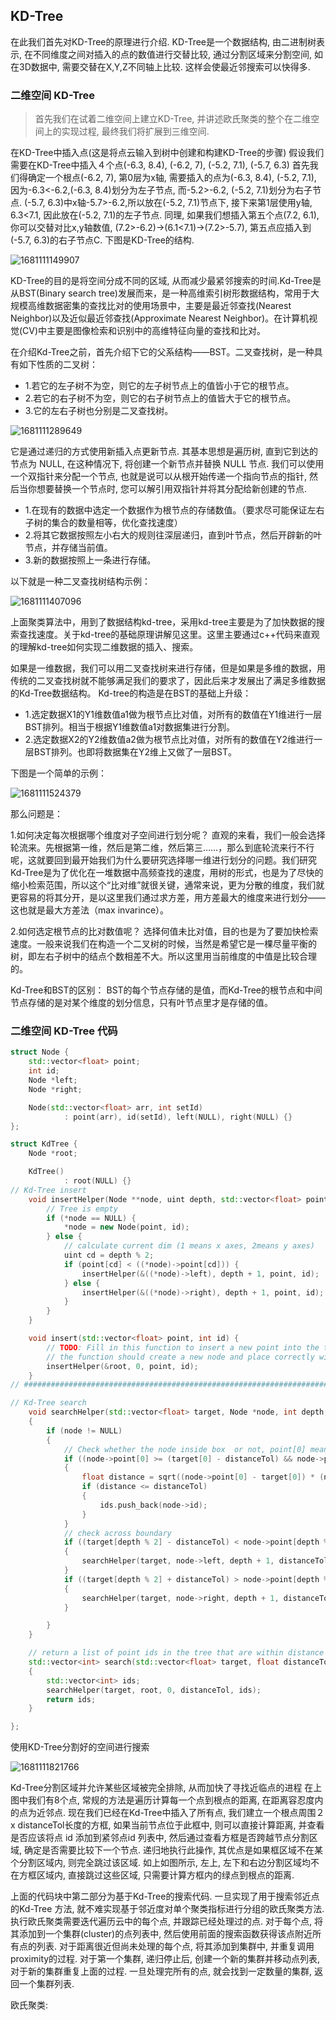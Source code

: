 ## KD-Tree

在此我们首先对KD-Tree的原理进行介绍. KD-Tree是一个数据结构, 由二进制树表示, 在不同维度之间对插入的点的数值进行交替比较, 通过分割区域来分割空间, 如在3D数据中, 需要交替在X,Y,Z不同轴上比较. 这样会使最近邻搜索可以快得多.


### 二维空间 KD-Tree

> 首先我们在试着二维空间上建立KD-Tree, 并讲述欧氏聚类的整个在二维空间上的实现过程, 最终我们将扩展到三维空间.

在KD-Tree中插入点(这是将点云输入到树中创建和构建KD-Tree的步骤)
假设我们需要在KD-Tree中插入４个点(-6.3, 8.4), (-6.2, 7), (-5.2, 7.1), (-5.7, 6.3)
首先我们得确定一个根点(-6.2, 7), 第0层为x轴, 需要插入的点为(-6.3, 8.4), (-5.2, 7.1), 因为-6.3<-6.2,(-6.3, 8.4)划分为左子节点, 而-5.2>-6.2, (-5.2, 7.1)划分为右子节点. (-5.7, 6.3)中x轴-5.7>-6.2,所以放在(-5.2, 7.1)节点下, 接下来第1层使用y轴, 6.3<7.1, 因此放在(-5.2, 7.1)的左子节点. 同理, 如果我们想插入第五个点(7.2, 6.1), 你可以交替对比x,y轴数值, (7.2>-6.2)->(6.1<7.1)->(7.2>-5.7), 第五点应插入到(-5.7, 6.3)的右子节点C.
下图是KD-Tree的结构.


![1681111149907](image/KD-Tree/1681111149907.png)

KD-Tree的目的是将空间分成不同的区域, 从而减少最紧邻搜索的时间.Kd-Tree是从BST(Binary search tree)发展而来，是一种高维索引树形数据结构，常用于大规模高维数据密集的查找比对的使用场景中，主要是最近邻查找(Nearest Neighbor)以及近似最近邻查找(Approximate Nearest Neighbor)。在计算机视觉(CV)中主要是图像检索和识别中的高维特征向量的查找和比对。


在介绍Kd-Tree之前，首先介绍下它的父系结构——BST。二叉查找树，是一种具有如下性质的二叉树：

- 1.若它的左子树不为空，则它的左子树节点上的值皆小于它的根节点。
- 2.若它的右子树不为空，则它的右子树节点上的值皆大于它的根节点。
- 3.它的左右子树也分别是二叉查找树。

![1681111289649](image/KD-Tree/1681111289649.png)

它是通过递归的方式使用新插入点更新节点. 其基本思想是遍历树, 直到它到达的节点为 NULL, 在这种情况下, 将创建一个新节点并替换 NULL 节点. 我们可以使用一个双指针来分配一个节点, 也就是说可以从根开始传递一个指向节点的指针, 然后当你想要替换一个节点时, 您可以解引用双指针并将其分配给新创建的节点.

- 1.在现有的数据中选定一个数据作为根节点的存储数值。（要求尽可能保证左右子树的集合的数量相等，优化查找速度）
- 2.将其它数据按照左小右大的规则往深层递归，直到叶节点，然后开辟新的叶节点，并存储当前值。
- 3.新的数据按照上一条进行存储。

以下就是一种二叉查找树结构示例：

![1681111407096](image/KD-Tree/1681111407096.png)

上面聚类算法中，用到了数据结构kd-tree，采用kd-tree主要是为了加快数据的搜索查找速度。关于kd-tree的基础原理讲解见这里。这里主要通过c++代码来直观的理解kd-tree如何实现二维数据的插入、搜索。

如果是一维数据，我们可以用二叉查找树来进行存储，但是如果是多维的数据，用传统的二叉查找树就不能够满足我们的要求了，因此后来才发展出了满足多维数据的Kd-Tree数据结构。
Kd-tree的构造是在BST的基础上升级：

- 1.选定数据X1的Y1维数值a1做为根节点比对值，对所有的数值在Y1维进行一层BST排列。相当于根据Y1维数值a1对数据集进行分割。
- 2.选定数据X2的Y2维数值a2做为根节点比对值，对所有的数值在Y2维进行一层BST排列。也即将数据集在Y2维上又做了一层BST。

下图是一个简单的示例：

![1681111524379](image/KD-Tree/1681111524379.png)

那么问题是：

1.如何决定每次根据哪个维度对子空间进行划分呢？
	直观的来看，我们一般会选择轮流来。先根据第一维，然后是第二维，然后第三……，那么到底轮流来行不行呢，这就要回到最开始我们为什么要研究选择哪一维进行划分的问题。我们研究Kd-Tree是为了优化在一堆数据中高频查找的速度，用树的形式，也是为了尽快的缩小检索范围，所以这个“比对维”就很关键，通常来说，更为分散的维度，我们就更容易的将其分开，是以这里我们通过求方差，用方差最大的维度来进行划分——这也就是最大方差法（max invarince）。


2.如何选定根节点的比对数值呢？
	选择何值未比对值，目的也是为了要加快检索速度。一般来说我们在构造一个二叉树的时候，当然是希望它是一棵尽量平衡的树，即左右子树中的结点个数相差不大。所以这里用当前维度的中值是比较合理的。


Kd-Tree和BST的区别：
BST的每个节点存储的是值，而Kd-Tree的根节点和中间节点存储的是对某个维度的划分信息，只有叶节点里才是存储的值。


### 二维空间 KD-Tree 代码


```cpp
struct Node {
    std::vector<float> point;
    int id;
    Node *left;
    Node *right;

    Node(std::vector<float> arr, int setId)
            : point(arr), id(setId), left(NULL), right(NULL) {}
};

struct KdTree {
    Node *root;

    KdTree()
            : root(NULL) {}
// Kd-Tree insert
    void insertHelper(Node **node, uint depth, std::vector<float> point, int id) {
        // Tree is empty
        if (*node == NULL) {
            *node = new Node(point, id);
        } else {
            // calculate current dim (1 means x axes, 2means y axes)
            uint cd = depth % 2;
            if (point[cd] < ((*node)->point[cd])) {
                insertHelper(&((*node)->left), depth + 1, point, id);
            } else {
                insertHelper(&((*node)->right), depth + 1, point, id);
            }
        }
    }

    void insert(std::vector<float> point, int id) {
        // TODO: Fill in this function to insert a new point into the tree
        // the function should create a new node and place correctly with in the root
        insertHelper(&root, 0, point, id);
    }
// #############################################################################################################

// Kd-Tree search
    void searchHelper(std::vector<float> target, Node *node, int depth, float distanceTol, std::vector<int> &ids)
    {
        if (node != NULL)
        {
            // Check whether the node inside box  or not, point[0] means x axes,　point[1]means y axes
            if ((node->point[0] >= (target[0] - distanceTol) && node->point[0] <= (target[0] + distanceTol)) &&(node->point[1] >= (target[1] - distanceTol) && node->point[1] <= (target[1] + distanceTol)))
            {
                float distance = sqrt((node->point[0] - target[0]) * (node->point[0] - target[0]) +(node->point[1] - target[1]) * (node->point[1] - target[1]));
                if (distance <= distanceTol)
                {
                    ids.push_back(node->id);
                }
            }
            // check across boundary
            if ((target[depth % 2] - distanceTol) < node->point[depth % 2])
            {
                searchHelper(target, node->left, depth + 1, distanceTol, ids);
            }
            if ((target[depth % 2] + distanceTol) > node->point[depth % 2])
            {
                searchHelper(target, node->right, depth + 1, distanceTol, ids);
            }

        }
    }

    // return a list of point ids in the tree that are within distance of target
    std::vector<int> search(std::vector<float> target, float distanceTol)
    {
        std::vector<int> ids;
        searchHelper(target, root, 0, distanceTol, ids);
        return ids;
    }

};

```

使用KD-Tree分割好的空间进行搜索

![1681111821766](image/KD-Tree/1681111821766.png)

Kd-Tree分割区域并允许某些区域被完全排除, 从而加快了寻找近临点的进程
在上图中我们有8个点, 常规的方法是遍历计算每一个点到根点的距离, 在距离容忍度内的点为近邻点. 现在我们已经在Kd-Tree中插入了所有点, 我们建立一个根点周围２ x distanceTol长度的方框, 如果当前节点位于此框中, 则可以直接计算距离, 并查看是否应该将点 id 添加到紧邻点id 列表中, 然后通过查看方框是否跨越节点分割区域, 确定是否需要比较下一个节点. 递归地执行此操作, 其优点是如果框区域不在某个分割区域内, 则完全跳过该区域. 如上如图所示, 左上, 左下和右边分割区域均不在方框区域内, 直接跳过这些区域, 只需要计算方框内的绿点到根点的距离.


上面的代码块中第二部分为基于Kd-Tree的搜索代码.
一旦实现了用于搜索邻近点的Kd-Tree 方法, 就不难实现基于邻近度对单个聚类指标进行分组的欧氏聚类方法.
执行欧氏聚类需要迭代遍历云中的每个点, 并跟踪已经处理过的点. 对于每个点, 将其添加到一个集群(cluster)的点列表中, 然后使用前面的搜索函数获得该点附近所有点的列表. 对于距离很近但尚未处理的每个点, 将其添加到集群中, 并重复调用proximity的过程. 对于第一个集群, 递归停止后, 创建一个新的集群并移动点列表, 对于新的集群重复上面的过程. 一旦处理完所有的点, 就会找到一定数量的集群, 返回一个集群列表.


欧氏聚类:
